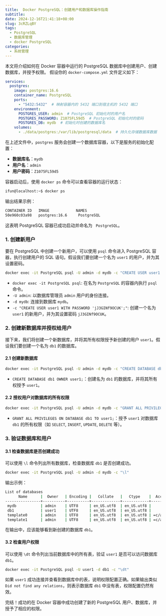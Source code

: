 ```yaml
---
title:  Docker PostgreSQL：创建用户和数据库操作指南 
subtitle:
date: 2024-12-16T21:41:18+08:00
slug: 3cRZLqBY
tags:
  - PostgreSQL
  - 数据库管理
  - docker PostgreSQL
categories:
  - 系统管理
---
```



本文将介绍如何在 Docker 容器中运行的 PostgreSQL 数据库中创建用户、创建数据库，并授予权限。
假设你的 `docker-compose.yml` 文件定义如下：

```yaml
services:
  postgres:
    image: postgres:16.6
    container_name: PostgreSQL
    ports:
      - "5432:5432"  # 映射容器内的 5432 端口到宿主机的 5432 端口
    environment:
      POSTGRES_USER: admin  # PostgreSQL 初始化时的用户名
      POSTGRES_PASSWORD: Z1075FL59d5  # PostgreSQL 初始化时的密码
      POSTGRES_DB: mydb  # 初始化时创建的数据库名
    volumes:
      - ./data/postgres:/var/lib/postgresql/data  # 持久化存储数据库数据
```

在上述文件中，`postgres` 服务会创建一个数据库容器，以下是服务的初始化配置：

* ​**数据库名**​：`mydb`
* ​**用户名**​：`admin`
* ​**用户密码**​：`Z1075FL59d5`

容器启动后，使用 `docker ps` 命令可以查看容器的运行状态：

```bash
ifun@localhost:~$ docker ps
```

输出结果示例：

```bash
CONTAINER ID   IMAGE            NAMES
50e960c03a98   postgres:16.6     PostgreSQL
```

这表明 PostgreSQL 容器已成功启动并命名为 ` PostgreSQL`。

### 1. 创建新用户

要在 PostgreSQL 中创建一个新用户，可以使用 `psql` 命令进入 PostgreSQL 容器，执行创建用户的 SQL 语句。假设我们要创建一个名为 `user1` 的用户，并为其设置密码。

```bash
docker exec -it PostgreSQL psql -U admin -d mydb -c "CREATE USER user1 WITH PASSWORD 'jJ3GINf9OCUK';"
```

* `docker exec -it PostgreSQL psql`: 在名为 `PostgreSQL` 的容器内执行 `psql` 命令。
* `-U admin`: 以数据库管理员 `admin` 用户的身份连接。
* `-d mydb`: 连接到数据库 `mydb`。
* `-c "CREATE USER user1 WITH PASSWORD 'jJ3GINf9OCUK';"`: 创建一个名为 `user1` 的新用户，并为其设置密码 `jJ3GINf9OCUK`。

### 2. 创建新数据库并授权给用户

接下来，我们将创建一个新数据库，并将其所有权限授予新创建的用户 `user1`。假设我们要创建一个名为 `db1` 的数据库。

#### 2.1 创建新数据库

```bash
docker exec -it PostgreSQL psql -U admin -d mydb -c "CREATE DATABASE db1 OWNER user1;"
```

* `CREATE DATABASE db1 OWNER user1;`：创建名为 `db1` 的数据库，并将其所有权授予 `user1`。

#### 2.2 授权用户对数据库的所有权限

```bash
docker exec -it PostgreSQL psql -U admin -d mydb -c "GRANT ALL PRIVILEGES ON DATABASE db1 TO user1;"
```

* `GRANT ALL PRIVILEGES ON DATABASE db1 TO user1;`：授予 `user1` 对数据库 `db1` 的所有权限（如 `SELECT`, `INSERT`, `UPDATE`, `DELETE` 等）。

### 3. 验证数据库和用户

#### 3.1 检查数据库是否创建成功

可以使用 `\l` 命令列出所有数据库，检查数据库 `db1` 是否创建成功。

```bash
docker exec -it PostgreSQL psql -U admin -d mydb -c "\l"
```

输出示例：

```bash
List of databases
      Name      |  Owner   | Encoding |   Collate   |   Ctype    |  Access privileges
----------------+----------+----------+-------------+------------+-------------------
 mydb           | admin    | UTF8     | en_US.utf8  | en_US.utf8 | 
 db1            | user1    | UTF8     | en_US.utf8  | en_US.utf8 | 
 template0      | admin    | UTF8     | en_US.utf8  | en_US.utf8 | =c/admin
 template1      | admin    | UTF8     | en_US.utf8  | en_US.utf8 | =c/admin
```

在输出中，应该能够看到新创建的数据库 `db1`。

#### 3.2 检查用户权限

可以使用 `\dt` 命令列出当前数据库中的所有表，验证 `user1` 是否可以访问数据库 `db1`。

```bash
docker exec -it PostgreSQL psql -U user1 -d db1 -c "\dt"
```

如果 `user1` 成功连接并查看到数据库中的表，说明权限配置正确。如果输出类似 `Did not find any relations`，则表示数据库 `db1` 中没有表，权限配置仍然有效。

完结！成功的在 Docker 容器中成功创建了新的 PostgreSQL 用户、数据库，并授予了相应的权限。

